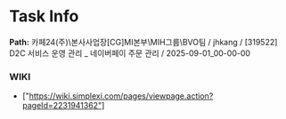 # Task Info

**Path:** 카페24(주)\본사사업장\[CG]MI본부\MIH그룹\BVO팀 / jhkang / [319522] D2C 서비스 운영 관리 _ 네이버페이 주문 관리 / 2025-09-01_00-00-00

### WIKI
- ["https://wiki.simplexi.com/pages/viewpage.action?pageId=2231941362"]

